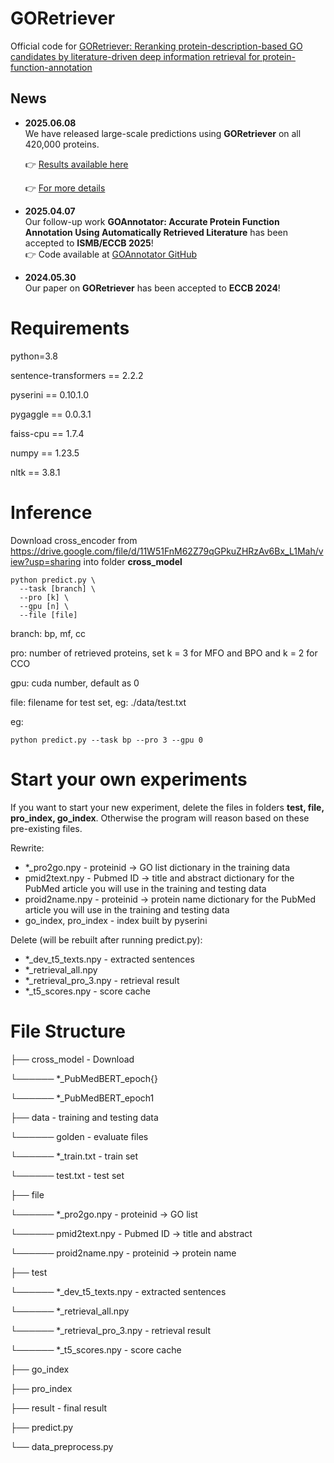 # GORetriever

Official code for [GORetriever: Reranking protein-description-based GO candidates by literature-driven deep information retrieval for protein-function-annotation](https://academic.oup.com/bioinformatics/article/40/Supplement_2/ii53/7749084)

## News

- **2025.06.08**  
  We have released large-scale predictions using **GORetriever** on all 420,000 proteins.
  
  👉 [Results available here](https://drive.google.com/file/d/1FoKshfeQ_JeHCfRJWaIjjL-GG586Tz1B/view?usp=sharing)
  
  👉 [For more details](https://github.com/ZhuLab-Fudan/GORetriever/tree/main/result)

- **2025.04.07**  
  Our follow-up work **GOAnnotator: Accurate Protein Function Annotation Using Automatically Retrieved Literature** has been accepted to **ISMB/ECCB 2025**!  
  👉 Code available at [GOAnnotator GitHub](https://github.com/ZhuLab-Fudan/GOAnnotator)

- **2024.05.30**  
  Our paper on **GORetriever** has been accepted to **ECCB 2024**!

# Requirements

python=3.8

sentence-transformers == 2.2.2

pyserini == 0.10.1.0

pygaggle == 0.0.3.1

faiss-cpu == 1.7.4

numpy == 1.23.5

nltk == 3.8.1

# Inference

Download cross_encoder from https://drive.google.com/file/d/11W51FnM62Z79qGPkuZHRzAv6Bx_L1Mah/view?usp=sharing into folder **cross_model**

```
python predict.py \
  --task [branch] \
  --pro [k] \
  --gpu [n] \
  --file [file]
```

branch: bp, mf, cc

pro: number of retrieved proteins, set k = 3 for MFO and BPO and k = 2 for CCO 

gpu: cuda number, default as 0

file: filename for test set, eg: ./data/test.txt

eg:
```
python predict.py --task bp --pro 3 --gpu 0
```

# Start your own experiments

If you want to start your new experiment, delete the files in folders **test, file, pro_index, go_index**. Otherwise the program will reason based on these pre-existing files.

Rewrite:

- *_pro2go.npy - proteinid -> GO list dictionary in the training data
- pmid2text.npy - Pubmed ID -> title and abstract dictionary for the PubMed article you will use in the training and testing data
- proid2name.npy - proteinid -> protein name dictionary for the PubMed article you will use in the training and testing data
- go_index, pro_index - index built by pyserini

Delete (will be rebuilt after running predict.py):

- *_dev_t5_texts.npy - extracted sentences
- *_retrieval_all.npy
- *_retrieval_pro_3.npy - retrieval result
- *_t5_scores.npy - score cache

# File Structure

├── cross_model - Download

└────── *_PubMedBERT_epoch{}

└────── *_PubMedBERT_epoch1

├── data - training and testing data

└────── golden - evaluate files

└────── *_train.txt - train set

└────── test.txt - test set

├── file

└────── *_pro2go.npy - proteinid -> GO list

└────── pmid2text.npy - Pubmed ID -> title and abstract 

└────── proid2name.npy - proteinid -> protein name

├── test

└────── *_dev_t5_texts.npy - extracted sentences

└────── *_retrieval_all.npy

└────── *_retrieval_pro_3.npy - retrieval result

└────── *_t5_scores.npy - score cache

├── go_index

├── pro_index

├── result - final result

├── predict.py

└── data_preprocess.py
